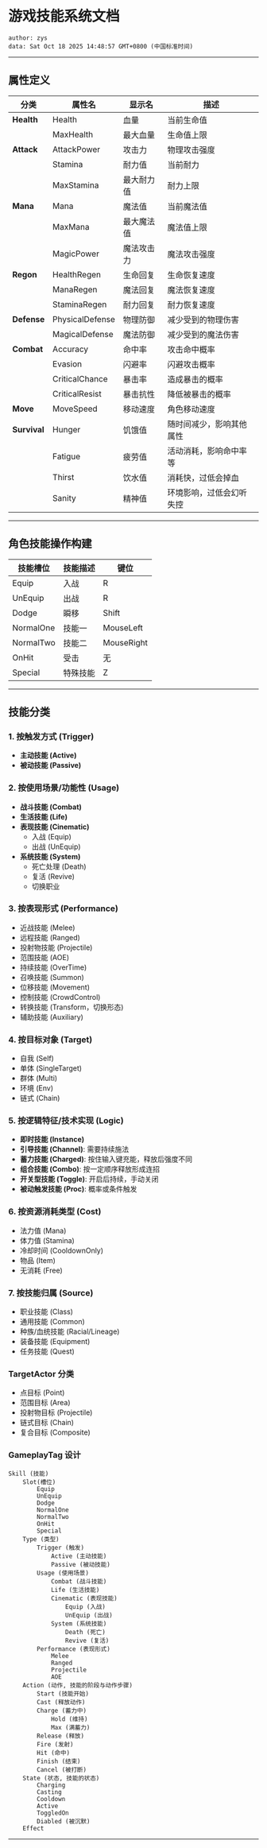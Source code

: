 # 游戏技能系统文档
```
author: zys
data: Sat Oct 18 2025 14:48:57 GMT+0800 (中国标准时间)
```
---
## 属性定义
|分类|属性名|显示名|描述|
|-|-|-|-|
|**Health**|Health|血量|当前生命值|
||MaxHealth|最大血量|生命值上限|
|**Attack**|AttackPower|攻击力|物理攻击强度|
||Stamina|耐力值|当前耐力|
||MaxStamina|最大耐力值|耐力上限|
|**Mana**|Mana|魔法值|当前魔法值|
||MaxMana|最大魔法值|魔法值上限|
||MagicPower|魔法攻击力|魔法攻击强度|
|**Regon**|HealthRegen|生命回复|生命恢复速度|
||ManaRegen|魔法回复|魔法恢复速度|
||StaminaRegen|耐力回复|耐力恢复速度|
|**Defense**|PhysicalDefense|物理防御|减少受到的物理伤害|
||MagicalDefense|魔法防御|减少受到的魔法伤害|
|**Combat**|Accuracy|命中率|攻击命中概率|
||Evasion|闪避率|闪避攻击概率|
||CriticalChance|暴击率|造成暴击的概率|
||CriticalResist|暴击抗性|降低被暴击的概率|
|**Move**|MoveSpeed|移动速度|角色移动速度|
|**Survival**|Hunger|饥饿值|随时间减少，影响其他属性|
||Fatigue|疲劳值|活动消耗，影响命中率等|
||Thirst|饮水值|消耗快，过低会掉血|
||Sanity|精神值|环境影响，过低会幻听失控|
---
## 角色技能操作构建
|技能槽位|技能描述|键位|
|-|-|-|
|Equip|入战|R|
|UnEquip|出战|R|
|Dodge|瞬移|Shift|
|NormalOne|技能一|MouseLeft|
|NormalTwo|技能二|MouseRight|
|OnHit|受击|无|
|Special|特殊技能|Z|
---
## 技能分类
### 1. 按触发方式 (Trigger)
- **主动技能 (Active)**
- **被动技能 (Passive)**
### 2. 按使用场景/功能性 (Usage)
- **战斗技能 (Combat)**
- **生活技能 (Life)**
- **表现技能 (Cinematic)**
  - 入战 (Equip)
  - 出战 (UnEquip)
- **系统技能 (System)**
  - 死亡处理 (Death)
  - 复活 (Revive)
  - 切换职业
### 3. 按表现形式 (Performance)
- 近战技能 (Melee)
- 远程技能 (Ranged)
- 投射物技能 (Projectile)
- 范围技能 (AOE)
- 持续技能 (OverTime)
- 召唤技能 (Summon)
- 位移技能 (Movement)
- 控制技能 (CrowdControl)
- 转换技能 (Transform，切换形态)
- 辅助技能 (Auxiliary)
### 4. 按目标对象 (Target)
- 自我 (Self)
- 单体 (SingleTarget)
- 群体 (Multi)
- 环境 (Env)
- 链式 (Chain)
### 5. 按逻辑特征/技术实现 (Logic)
- **即时技能 (Instance)**
- **引导技能 (Channel)**: 需要持续施法
- **蓄力技能 (Charged)**: 按住输入键充能，释放后强度不同
- **组合技能 (Combo)**: 按一定顺序释放形成连招
- **开关型技能 (Toggle)**: 开启后持续，手动关闭
- **被动触发技能 (Proc)**: 概率或条件触发
### 6. 按资源消耗类型 (Cost)
- 法力值 (Mana)
- 体力值 (Stamina)
- 冷却时间 (CooldownOnly)
- 物品 (Item)
- 无消耗 (Free)
### 7. 按技能归属 (Source)
- 职业技能 (Class)
- 通用技能 (Common)
- 种族/血统技能 (Racial/Lineage)
- 装备技能 (Equipment)
- 任务技能 (Quest)
### TargetActor 分类
- 点目标 (Point)
- 范围目标 (Area)
- 投射物目标 (Projectile)
- 链式目标 (Chain)
- 复合目标 (Composite)
### GameplayTag 设计
```
Skill (技能)
    Slot(槽位)
        Equip
        UnEquip
        Dodge
        NormalOne
        NormalTwo
        OnHit
        Special
    Type (类型)
        Trigger (触发)
            Active (主动技能)
            Passive (被动技能)
        Usage (使用场景)
            Combat (战斗技能)
            Life (生活技能)
            Cinematic (表现技能)
                Equip (入战)
                UnEquip (出战)
            System (系统技能)
                Death (死亡)
                Revive (复活)
        Performance (表现形式)
            Melee
            Ranged
            Projectile
            AOE
    Action (动作, 技能的阶段与动作步骤)
        Start (技能开始)
        Cast (释放动作)
        Charge (蓄力中)
            Hold (维持)
            Max (满蓄力)
        Release (释放)
        Fire (发射)
        Hit (命中)
        Finish (结束)
        Cancel (被打断)
    State (状态, 技能的状态)
        Charging
        Casting
        Cooldown
        Active
        ToggledOn
        Diabled (被沉默)
    Effect
```
---